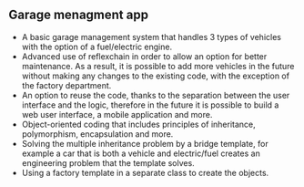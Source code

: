 ## Garage menagment app
* A basic garage management system that handles 3 types of vehicles with the option of a fuel/electric engine.
* Advanced use of reflexchain in order to allow an option for better maintenance. As a result, it is possible to add more vehicles in the future without making any changes to the existing code, with the exception of the factory department.
* An option to reuse the code, thanks to the separation between the user interface and the logic, therefore in the future it is possible to build a web user interface, a mobile application and more.
* Object-oriented coding that includes principles of inheritance, polymorphism, encapsulation and more.
* Solving the multiple inheritance problem by a bridge template, for example a car that is both a vehicle and electric/fuel creates an engineering problem that the template solves.
* Using a factory template in a separate class to create the objects.
